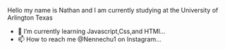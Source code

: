Hello my name is Nathan and I am currently studying at the University of Arlington Texas
- 🌱 I’m currently learning Javascript,Css,and HTMl...
- 📫 How to reach me @Nennechu1 on Instagram...

<!---
Nennechu/Nennechu is a ✨ special ✨ repository because its `README.md` (this file) appears on your GitHub profile.
You can click the Preview link to take a look at your changes.
--->
